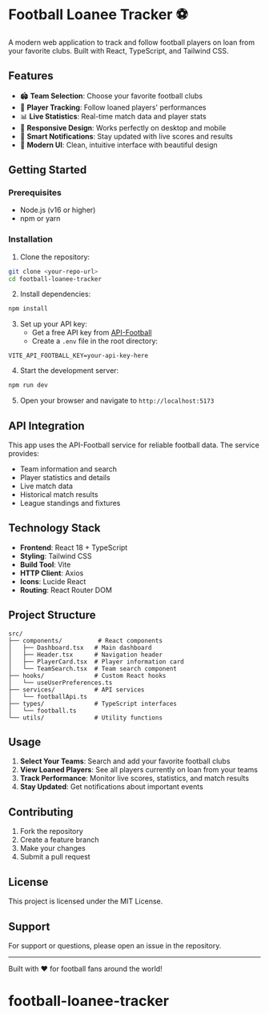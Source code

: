 # Football Loanee Tracker ⚽

A modern web application to track and follow football players on loan from your favorite clubs. Built with React, TypeScript, and Tailwind CSS.

## Features

- 🏟️ **Team Selection**: Choose your favorite football clubs
- 👥 **Player Tracking**: Follow loaned players' performances
- 📊 **Live Statistics**: Real-time match data and player stats
- 📱 **Responsive Design**: Works perfectly on desktop and mobile
- 🔔 **Smart Notifications**: Stay updated with live scores and results
- 🎨 **Modern UI**: Clean, intuitive interface with beautiful design

## Getting Started

### Prerequisites

- Node.js (v16 or higher)
- npm or yarn

### Installation

1. Clone the repository:
```bash
git clone <your-repo-url>
cd football-loanee-tracker
```

2. Install dependencies:
```bash
npm install
```

3. Set up your API key:
   - Get a free API key from [API-Football](https://www.api-football.com/)
   - Create a `.env` file in the root directory:
```env
VITE_API_FOOTBALL_KEY=your-api-key-here
```

4. Start the development server:
```bash
npm run dev
```

5. Open your browser and navigate to `http://localhost:5173`

## API Integration

This app uses the API-Football service for reliable football data. The service provides:
- Team information and search
- Player statistics and details
- Live match data
- Historical match results
- League standings and fixtures

## Technology Stack

- **Frontend**: React 18 + TypeScript
- **Styling**: Tailwind CSS
- **Build Tool**: Vite
- **HTTP Client**: Axios
- **Icons**: Lucide React
- **Routing**: React Router DOM

## Project Structure

```
src/
├── components/          # React components
│   ├── Dashboard.tsx   # Main dashboard
│   ├── Header.tsx      # Navigation header
│   ├── PlayerCard.tsx  # Player information card
│   └── TeamSearch.tsx  # Team search component
├── hooks/              # Custom React hooks
│   └── useUserPreferences.ts
├── services/           # API services
│   └── footballApi.ts
├── types/              # TypeScript interfaces
│   └── football.ts
└── utils/              # Utility functions
```

## Usage

1. **Select Your Teams**: Search and add your favorite football clubs
2. **View Loaned Players**: See all players currently on loan from your teams
3. **Track Performance**: Monitor live scores, statistics, and match results
4. **Stay Updated**: Get notifications about important events

## Contributing

1. Fork the repository
2. Create a feature branch
3. Make your changes
4. Submit a pull request

## License

This project is licensed under the MIT License.

## Support

For support or questions, please open an issue in the repository.

---

Built with ❤️ for football fans around the world!
# football-loanee-tracker
